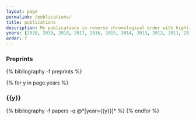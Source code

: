 ```yaml
---
layout: page
permalink: /publications/
title: publications
description: My publications in reverse chronological order with highlights in <strong>bold</strong>.
years: [2020, 2019, 2018, 2017, 2016, 2015, 2014, 2013, 2012, 2011, 2010, 2006]
order: 7
---
```


<h3 class="year">Preprints</h3>
{% bibliography -f preprints %}

{% for y in page.years %}
  <h3 class="year">{{y}}</h3>
  {% bibliography -f papers -q @*[year={{y}}]* %}
{% endfor %}
